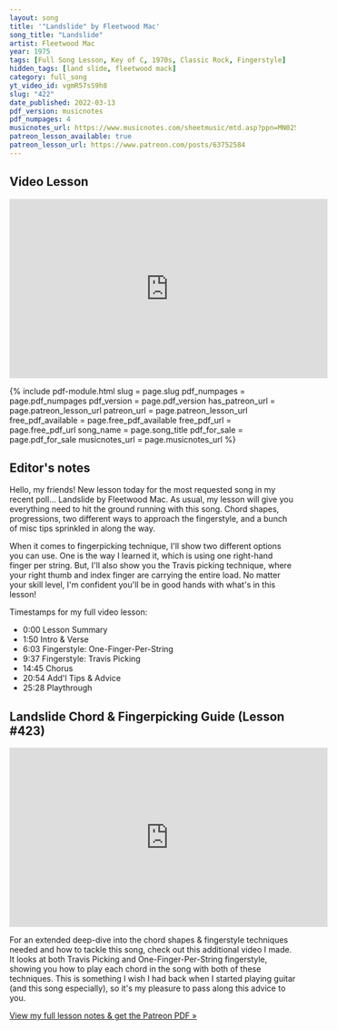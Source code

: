 ```yaml
---
layout: song
title: '"Landslide" by Fleetwood Mac'
song_title: "Landslide"
artist: Fleetwood Mac
year: 1975
tags: [Full Song Lesson, Key of C, 1970s, Classic Rock, Fingerstyle]
hidden_tags: [land slide, fleetwood mack]
category: full_song
yt_video_id: vgmR57sS9h8
slug: "422"
date_published: 2022-03-13
pdf_version: musicnotes
pdf_numpages: 4
musicnotes_url: https://www.musicnotes.com/sheetmusic/mtd.asp?ppn=MN0252563
patreon_lesson_available: true
patreon_lesson_url: https://www.patreon.com/posts/63752584
---
```


## Video Lesson

<iframe width="560" height="315" src="https://www.youtube.com/embed/{{page.yt_video_id}}" frameborder="0" allow="accelerometer; autoplay; encrypted-media; gyroscope; picture-in-picture" allowfullscreen></iframe>

{% include pdf-module.html slug = page.slug pdf_numpages = page.pdf_numpages pdf_version = page.pdf_version has_patreon_url = page.patreon_lesson_url patreon_url = page.patreon_lesson_url free_pdf_available = page.free_pdf_available free_pdf_url = page.free_pdf_url song_name = page.song_title pdf_for_sale = page.pdf_for_sale musicnotes_url = page.musicnotes_url %}

## Editor's notes

Hello, my friends! New lesson today for the most requested song in my recent poll... Landslide by Fleetwood Mac. As usual, my lesson will give you everything need to hit the ground running with this song. Chord shapes, progressions, two different ways to approach the fingerstyle, and a bunch of misc tips sprinkled in along the way.

When it comes to fingerpicking technique, I'll show two different options you can use. One is the way I learned it, which is using one right-hand finger per string. But, I'll also show you the Travis picking technique, where your right thumb and index finger are carrying the entire load. No matter your skill level, I'm confident you'll be in good hands with what's in this lesson!

Timestamps for my full video lesson:

- 0:00 Lesson Summary
- 1:50 Intro & Verse
- 6:03 Fingerstyle: One-Finger-Per-String
- 9:37 Fingerstyle: Travis Picking
- 14:45 Chorus
- 20:54 Add'l Tips & Advice
- 25:28 Playthrough

## Landslide Chord & Fingerpicking Guide (Lesson #423)

<iframe width="560" height="315" src="https://www.youtube.com/embed/SXYkb0dnXBU" frameborder="0" allow="accelerometer; autoplay; encrypted-media; gyroscope; picture-in-picture" allowfullscreen></iframe>

For an extended deep-dive into the chord shapes & fingerstyle techniques needed and how to tackle this song, check out this additional video I made. It looks at both Travis Picking and One-Finger-Per-String fingerstyle, showing you how to play each chord in the song with both of these techniques. This is something I wish I had back when I started playing guitar (and this song especially), so it's my pleasure to pass along this advice to you.

[View my full lesson notes & get the Patreon PDF »](http://playsongnotes.com/lessons/423)
